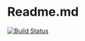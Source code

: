 # Readme.md

[![Build Status](https://travis-ci.org/locolupo/wipe.svg?branch=testing)](https://travis-ci.org/locolupo/wipe)
